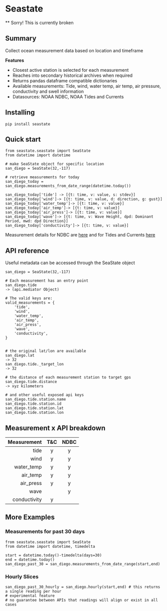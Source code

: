 # Seastate
** Sorry! This is currently broken
## Summary
Collect ocean measurement data based on location and timeframe

**Features**
- Closest active station is selected for each measurement
- Reaches into secondary historical archives when required
- Returns pandas dataframe compatible dictionaries
- Available measurements: Tide, wind, water temp, air temp, air pressure, conductivity and swell information
- Datasources: NOAA NDBC, NOAA Tides and Currents

## Installing
`pip install seastate`

## Quick start
```
from seastate.seastate import SeaState
from datetime import datetime

# make SeaState object for specific location
san_diego = SeaState(32,-117)

# retrieve measurements for today
san_diego_today = san_diego.measurements_from_date_range(datetime.today())

san_diego_today['tide'] -> [{t: time, v: value, s: stdev}]
san_diego_today['wind']-> [{t: time, v: value, d: direction, g: gust}]
san_diego_today['water_temp']-> [{t: time, v: value}]
san_diego_today['air_temp']-> [{t: time, v: value}]
san_diego_today['air_press']-> [{t: time, v: value}]
san_diego_today['wave']-> [{t: time, v: Wave Height, dpd: Dominant Period, mwd: dpd Direction}]
san_diego_today['conductivity']-> [{t: time, v: value}] 
```
Measurement details for NDBC are [here](https://www.ndbc.noaa.gov/measdes.shtml) and for Tides and Currents [here](https://api.tidesandcurrents.noaa.gov/api/prod/responseHelp.html)

## API reference
Useful metadata can be accessed through the SeaState object
```
san_diego = SeaState(32,-117)

# Each measurement has an entry point
san_diego.tide
-> (api.mediator Object)

# The valid keys are:
valid_measurements = {
    'tide',
    'wind',
    'water_temp',
    'air_temp',
    'air_press',
    'wave',
    'conductivity',
}


# the original lat/lon are available
san_diego.lat
-> 32
san_diego.tide._target_lon
-> 32

# the distance of each measurement station to target gps
san_diego.tide.distance
-> xyz kilometers

# and other useful exposed api keys 
san_diego.tide.station.name
san_diego.tide.station.id
san_diego.tide.station.lat
san_diego.tide.station.lon

```

## Measurement x API breakdown
| Measurement | T&C | NDBC |
| ---: | :---: | :---: |
|tide | y | y |
|wind | y | y |
|water_temp | y | y |
|air_temp | y | y |
|air_press | y | y |
|wave |  | y |
|conductivity | y |  |

## More Examples
### Measurements for past 30 days
```
from seastate.seastate import SeaState
from datetime import datetime, timedelta

start = datetime.today()-timedelta(days=30)
end = datetime.today()
san_diego_past_30 = san_diego.measurements_from_date_range(start,end)
```
### Hourly Slices
```
san_diego_past_30_hourly = san_diego.hourly(start,end) # this returns a single reading per hour
# experimental feature
# no guarantee between APIs that readings will align or exist in all cases
```
